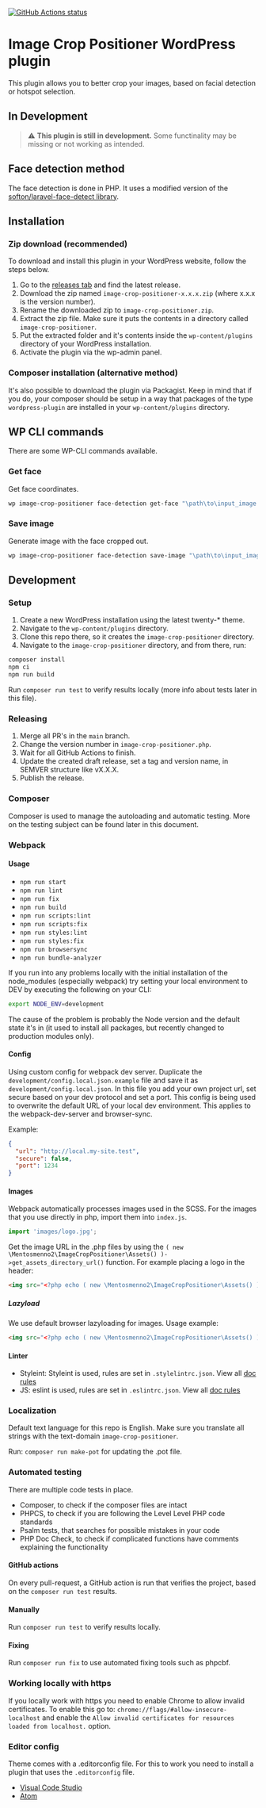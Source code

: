 [![GitHub Actions status](https://github.com/mentosmenno2/image-crop-positioner/workflows/Build%20%26%20test/badge.svg)](https://github.com/mentosmenno2/image-crop-positioner/actions)

# Image Crop Positioner WordPress plugin

This plugin allows you to better crop your images, based on facial detection or hotspot selection.

## In Development

> :warning: **This plugin is still in development.** Some functinality may be missing or not working as intended.

## Face detection method

The face detection is done in PHP.
It uses a modified version of the [softon/laravel-face-detect library](https://github.com/softon/laravel-face-detect).

## Installation
### Zip download (recommended)
To download and install this plugin in your WordPress website, follow the steps below.

1. Go to the [releases tab](https://github.com/mentosmenno2/image-crop-positioner/releases) and find the latest release.
2. Download the zip named `image-crop-positioner-x.x.x.zip` (where x.x.x is the version number).
3. Rename the downloaded zip to `image-crop-positioner.zip`.
4. Extract the zip file. Make sure it puts the contents in a directory called `image-crop-positioner`.
5. Put the extracted folder and it's contents inside the `wp-content/plugins` directory of your WordPress installation.
6. Activate the plugin via the wp-admin panel.

### Composer installation (alternative method)
It's also possible to download the plugin via Packagist.
Keep in mind that if you do, your composer should be setup in a way that packages of the type `wordpress-plugin` are installed in your `wp-content/plugins` directory.

## WP CLI commands

There are some WP-CLI commands available.

### Get face

Get face coordinates.

```sh
wp image-crop-positioner face-detection get-face "\path\to\input_image.jpg"
```

### Save image

Generate image with the face cropped out.

```sh
wp image-crop-positioner face-detection save-image "\path\to\input_image.jpg" "\path\to\output_image.jpg"
```

## Development
### Setup
1. Create a new WordPress installation using the latest twenty-* theme.
2. Navigate to the `wp-content/plugins` directory.
3. Clone this repo there, so it creates the `image-crop-positioner` directory.
4. Navigate to the `image-crop-positioner` directory, and from there, run:

```bash
composer install
npm ci
npm run build
```

Run `composer run test` to verify results locally (more info about tests later in this file).

### Releasing
1. Merge all PR's in the `main` branch.
2. Change the version number in `image-crop-positioner.php`.
3. Wait for all GitHub Actions to finish.
4. Update the created draft release, set a tag and version name, in SEMVER structure like vX.X.X.
5. Publish the release.

### Composer
Composer is used to manage the autoloading and automatic testing. More on the testing subject can be found later in this document.

### Webpack
#### Usage
  - `npm run start`
  - `npm run lint`
  - `npm run fix`
  - `npm run build`
  - `npm run scripts:lint`
  - `npm run scripts:fix`
  - `npm run styles:lint`
  - `npm run styles:fix`
  - `npm run browsersync`
  - `npm run bundle-analyzer`

If you run into any problems locally with the initial installation of the node_modules (especially webpack) try setting your local environment to DEV by executing the following on your CLI:

```bash
export NODE_ENV=development
```

The cause of the problem is probably the Node version and the default state it's in (it used to install all packages, but recently changed to production modules only).

#### Config
Using custom config for webpack dev server. Duplicate the `development/config.local.json.example` file and save it as `development/config.local.json`. In this file you add your own project url, set secure based on your dev protocol and set a port. This config is being used to overwrite the default URL of your local dev environment. This applies to the webpack-dev-server and browser-sync.

Example:
```json
{
  "url": "http://local.my-site.test",
  "secure": false,
  "port": 1234
}
```

#### Images
Webpack automatically processes images used in the SCSS. For the images that you use directly in php, import them into `index.js`.

```javascript
import 'images/logo.jpg';
```

Get the image URL in the .php files by using the `( new \Mentosmenno2\ImageCropPositioner\Assets() )->get_assets_directory_url()` function.
For example placing a logo in the header:
```html
<img src="<?php echo ( new \Mentosmenno2\ImageCropPositioner\Assets() )->get_assets_directory_url(); ?>/images/logo.jpg" alt="">
```

##### Lazyload
We use default browser lazyloading for images.
Usage example:
```html
<img src="<?php echo ( new \Mentosmenno2\ImageCropPositioner\Assets() )->get_assets_directory_url(); ?>/images/thumbnail.jpg" loading="lazy" alt="">
```

#### Linter
- Styleint: Styleint is used, rules are set in `.stylelintrc.json`. View all [doc rules](https://stylelint.io/user-guide/rules/list)
- JS: eslint is used, rules are set in `.eslintrc.json`. View all [doc rules](https://eslint.org/docs/rules/)

### Localization
Default text language for this repo is English.
Make sure you translate all strings with the text-domain `image-crop-positioner`.

Run: `composer run make-pot` for updating the .pot file.

### Automated testing
There are multiple code tests in place.
- Composer, to check if the composer files are intact
- PHPCS, to check if you are following the Level Level PHP code standards
- Psalm tests, that searches for possible mistakes in your code
- PHP Doc Check, to check if complicated functions have comments explaining the functionality

#### GitHub actions
On every pull-request, a GitHub action is run that verifies the project, based on the
`composer run test` results.

#### Manually

Run `composer run test` to verify results locally.

#### Fixing

Run `composer run fix` to use automated fixing tools such as phpcbf.

### Working locally with https

If you locally work with https you need to enable Chrome to allow invalid certificates. To enable this go to: `chrome://flags/#allow-insecure-localhost` and enable the `Allow invalid certificates for resources loaded from localhost.` option.

### Editor config
Theme comes with a .editorconfig file. For this to work you need to install a plugin that uses the `.editorconfig` file.
- [Visual Code Studio](https://marketplace.visualstudio.com/items?itemName=EditorConfig.EditorConfig)
- [Atom](https://atom.io/packages/editorconfig)
